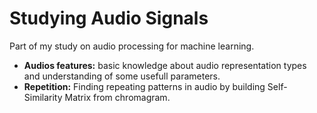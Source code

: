 # Studying Audio Signals

Part of my study on audio processing for machine learning.

- **Audios features:** basic knowledge about audio representation types and understanding of some usefull parameters.
- **Repetition:** Finding repeating patterns in audio by building Self-Similarity Matrix from chromagram.